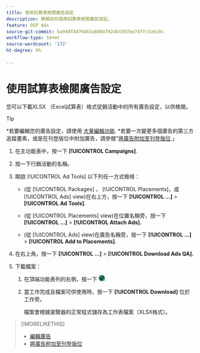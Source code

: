 ```yaml
---
title: 使用試算表檢閱廣告設定
description: 瞭解如何使用試算表檢閱廣告設定。
feature: DSP Ads
source-git-commit: ba940f8476463a6804f024b1597be74ffc5a6c0c
workflow-type: tm+mt
source-wordcount: '172'
ht-degree: 0%

---
```


# 使用試算表檢閱廣告設定

您可以下載XLSX （Excel試算表）格式促銷活動中的所有廣告設定，以供檢閱。<!-- Clarify once I can get this to work: Do these include all ads in the campaign, only active ads in live or pending campaigns, or what? And does it include all possible settings, or just a subset?  -->

>[!TIP]
>
>*若要編輯您的廣告設定，請使用 [大量編輯功能](/help/dsp/campaign-management/ads/ad-edit.md).
>*若要一次變更多個廣告的第三方追蹤畫素，或是在刊登版位中附加廣告，請參閱&quot;[將廣告附加至刊登版位](/help/dsp/campaign-management/ads/ad-attach-to-placement.md).」

1. 在主功能表中，按一下 **[!UICONTROL Campaigns]**.

1. 按一下行銷活動的名稱。

1. 開啟 [!UICONTROL Ad Tools] 以下列任一方式檢視：

   * (從 [!UICONTROL Packages] ， [!UICONTROL Placements]，或 [!UICONTROL Ads] view)在右上方，按一下 **[!UICONTROL ...]** > **[!UICONTROL Ad Tools]**.

   * (從 [!UICONTROL Placements] view)在位置名稱旁，按一下 **[!UICONTROL ...]** > **[!UICONTROL Attach Ads].**

   * (從 [!UICONTROL Ads] view)在廣告名稱旁，按一下  **[!UICONTROL ...]** > **[!UICONTROL Add to Placements]**.

1. 在右上角，按一下 **[!UICONTROL ...]** > **[!UICONTROL Download Ads QA].**

1. 下載檔案：

   1. 在頂端功能表列的右側，按一下 ![工作](/help/dsp/assets/downloads.png).

   1. 當工作完成且檔案可供使用時，按一下 **[!UICONTROL Download]** 位於工作旁。

      檔案會根據瀏覽器的正常程式儲存為工作表檔案（XLSX格式）。

>[!MORELIKETHIS]
>
>* [編輯廣告](/help/dsp/campaign-management/ads/ad-edit.md)
>* [將廣告附加至刊登版位](/help/dsp/campaign-management/ads/ad-attach-to-placement.md)
